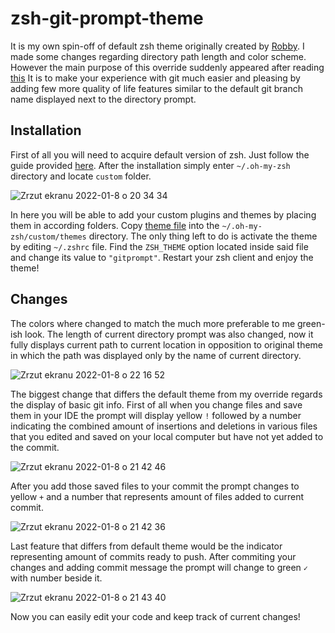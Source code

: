 # zsh-git-prompt-theme
It is my own spin-off of default zsh theme originally created by [Robby](https://github.com/robbyrussell).
I made some changes regarding directory path length and color scheme. However the main purpose of this override suddenly appeared after reading [this](https://gist.github.com/AMoreaux/fb8df10b0de1d89fea45d8da5e467a86) It is to make your experience with git much easier and pleasing by adding few more quality of life features similar to the default git branch name displayed next to the directory prompt.

## Installation
First of all you will need to acquire default version of zsh. Just follow the guide provided [here](https://github.com/ohmyzsh/ohmyzsh). After the installation simply enter ```~/.oh-my-zsh``` directory and locate ```custom``` folder. 

![Zrzut ekranu 2022-01-8 o 20 34 34](https://user-images.githubusercontent.com/60892747/148660113-6d0a1a71-aadc-45f9-be6e-353432b89b06.png)

In here you will be able to add your custom plugins and themes by placing them in according folders. Copy [theme file](gitprompt.zsh-theme) into the ```~/.oh-my-zsh/custom/themes``` directory. The only thing left to do is activate the theme by editing ```~/.zshrc``` file. Find the ```ZSH_THEME``` option located inside said file and change its value to ```"gitprompt"```. Restart your zsh client and enjoy the theme!

## Changes

The colors where changed to match the much more preferable to me green-ish look. The length of current directory prompt was also changed, now it fully displays current path to current location in opposition to original theme in which the path was displayed only by the name of current directory.

![Zrzut ekranu 2022-01-8 o 22 16 52](https://user-images.githubusercontent.com/60892747/148660258-43cf6e91-023b-4c8b-9eeb-9606958ebb45.png)

The biggest change that differs the default theme from my override regards the display of basic git info. First of all when you change files and save them in your IDE the prompt will display yellow ```!``` followed by a number indicating the combined amount of insertions and deletions in various files that you edited and saved on your local computer but have not yet added to the commit.

![Zrzut ekranu 2022-01-8 o 21 42 46](https://user-images.githubusercontent.com/60892747/148660351-74d87cbe-ef40-4c9d-b96d-0c6de88a805c.png)

After you add those saved files to your commit the prompt changes to yellow ```+``` and a number that represents amount of files added to current commit.

![Zrzut ekranu 2022-01-8 o 21 42 36](https://user-images.githubusercontent.com/60892747/148660464-4a39e378-8b69-420f-85aa-4241e20c7ce4.png)

Last feature that differs from default theme would be the indicator representing amount of commits ready to push. After commiting your changes and adding commit message the prompt will change to green ```✓``` with number beside it. 

![Zrzut ekranu 2022-01-8 o 21 43 40](https://user-images.githubusercontent.com/60892747/148660560-a5311443-95c5-48bc-9659-67b1a8849092.png)

Now you can easily edit your code and keep track of current changes!
